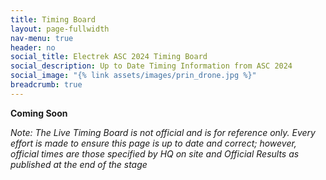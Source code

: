 ```yaml
---
title: Timing Board
layout: page-fullwidth
nav-menu: true
header: no
social_title: Electrek ASC 2024 Timing Board
social_description: Up to Date Timing Information from ASC 2024
social_image: "{% link assets/images/prin_drone.jpg %}"
breadcrumb: true
---
```


__Coming Soon__




*Note: The Live Timing Board is not official and is for reference only. Every effort is made to ensure this page is up to date and correct; however, official times are those specified by HQ on site and Official Results as published at the end of the stage*
